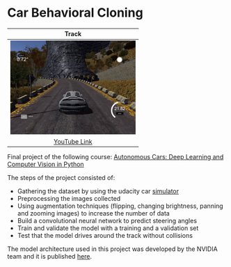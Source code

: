 # Car Behavioral Cloning

|Track|
|:--------:|
|[![Track](images/track.png)](https://youtu.be/-YOy0YLsNuk)|
|[YouTube Link](https://youtu.be/-YOy0YLsNuk)|

Final project of the following course: [Autonomous Cars: Deep Learning and Computer Vision in Python ](https://www.udemy.com/course/applied-deep-learningtm-the-complete-self-driving-car-course/)

The steps of the project consisted of:

- Gathering the dataset by using the udacity car [simulator](https://github.com/udacity/self-driving-car-sim)
- Preprocessing the images collected
- Using augmentation techniques (flipping, changing brightness, panning and zooming images) to increase the number of data
- Build a convolutional neural network to predict steering angles
- Train and validate the model with a training and a validation set
- Test that the model drives around the track without collisions

The model architecture used in this project was developed by the NVIDIA team and it is published [here](https://images.nvidia.com/content/tegra/automotive/images/2016/solutions/pdf/end-to-end-dl-using-px.pdf).